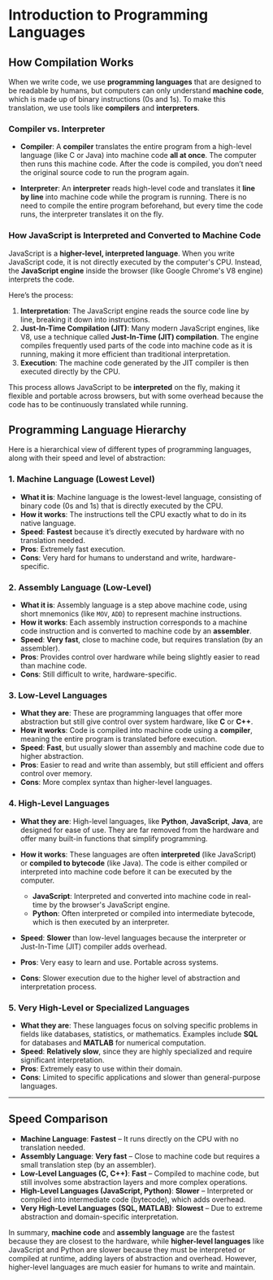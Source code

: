 # **Introduction to Programming Languages**

## **How Compilation Works**

When we write code, we use **programming languages** that are designed to be readable by humans, but computers can only understand **machine code**, which is made up of binary instructions (0s and 1s). To make this translation, we use tools like **compilers** and **interpreters**.

### **Compiler vs. Interpreter**

- **Compiler**: A **compiler** translates the entire program from a high-level language (like C or Java) into machine code **all at once**. The computer then runs this machine code. After the code is compiled, you don’t need the original source code to run the program again.

- **Interpreter**: An **interpreter** reads high-level code and translates it **line by line** into machine code while the program is running. There is no need to compile the entire program beforehand, but every time the code runs, the interpreter translates it on the fly.

### **How JavaScript is Interpreted and Converted to Machine Code**

JavaScript is a **higher-level, interpreted language**. When you write JavaScript code, it is not directly executed by the computer's CPU. Instead, the **JavaScript engine** inside the browser (like Google Chrome's V8 engine) interprets the code. 

Here’s the process:
1. **Interpretation**: The JavaScript engine reads the source code line by line, breaking it down into instructions.
2. **Just-In-Time Compilation (JIT)**: Many modern JavaScript engines, like V8, use a technique called **Just-In-Time (JIT) compilation**. The engine compiles frequently used parts of the code into machine code as it is running, making it more efficient than traditional interpretation.
3. **Execution**: The machine code generated by the JIT compiler is then executed directly by the CPU.

This process allows JavaScript to be **interpreted** on the fly, making it flexible and portable across browsers, but with some overhead because the code has to be continuously translated while running.

## **Programming Language Hierarchy**

Here is a hierarchical view of different types of programming languages, along with their speed and level of abstraction:

### **1. Machine Language (Lowest Level)**
- **What it is**: Machine language is the lowest-level language, consisting of binary code (0s and 1s) that is directly executed by the CPU.
- **How it works**: The instructions tell the CPU exactly what to do in its native language.
- **Speed**: **Fastest** because it’s directly executed by hardware with no translation needed.
- **Pros**: Extremely fast execution.
- **Cons**: Very hard for humans to understand and write, hardware-specific.

### **2. Assembly Language (Low-Level)**
- **What it is**: Assembly language is a step above machine code, using short mnemonics (like `MOV`, `ADD`) to represent machine instructions.
- **How it works**: Each assembly instruction corresponds to a machine code instruction and is converted to machine code by an **assembler**.
- **Speed**: **Very fast**, close to machine code, but requires translation (by an assembler).
- **Pros**: Provides control over hardware while being slightly easier to read than machine code.
- **Cons**: Still difficult to write, hardware-specific.

### **3. Low-Level Languages**
- **What they are**: These are programming languages that offer more abstraction but still give control over system hardware, like **C** or **C++**.
- **How it works**: Code is compiled into machine code using a **compiler**, meaning the entire program is translated before execution.
- **Speed**: **Fast**, but usually slower than assembly and machine code due to higher abstraction.
- **Pros**: Easier to read and write than assembly, but still efficient and offers control over memory.
- **Cons**: More complex syntax than higher-level languages.

### **4. High-Level Languages**
- **What they are**: High-level languages, like **Python**, **JavaScript**, **Java**, are designed for ease of use. They are far removed from the hardware and offer many built-in functions that simplify programming.
- **How it works**: These languages are often **interpreted** (like JavaScript) or **compiled to bytecode** (like Java). The code is either compiled or interpreted into machine code before it can be executed by the computer.
  
  - **JavaScript**: Interpreted and converted into machine code in real-time by the browser's JavaScript engine.
  - **Python**: Often interpreted or compiled into intermediate bytecode, which is then executed by an interpreter.

- **Speed**: **Slower** than low-level languages because the interpreter or Just-In-Time (JIT) compiler adds overhead.
- **Pros**: Very easy to learn and use. Portable across systems.
- **Cons**: Slower execution due to the higher level of abstraction and interpretation process.

### **5. Very High-Level or Specialized Languages**
- **What they are**: These languages focus on solving specific problems in fields like databases, statistics, or mathematics. Examples include **SQL** for databases and **MATLAB** for numerical computation.
- **Speed**: **Relatively slow**, since they are highly specialized and require significant interpretation.
- **Pros**: Extremely easy to use within their domain.
- **Cons**: Limited to specific applications and slower than general-purpose languages.

---

## **Speed Comparison**

- **Machine Language**: **Fastest** – It runs directly on the CPU with no translation needed.
- **Assembly Language**: **Very fast** – Close to machine code but requires a small translation step (by an assembler).
- **Low-Level Languages (C, C++)**: **Fast** – Compiled to machine code, but still involves some abstraction layers and more complex operations.
- **High-Level Languages (JavaScript, Python)**: **Slower** – Interpreted or compiled into intermediate code (bytecode), which adds overhead.
- **Very High-Level Languages (SQL, MATLAB)**: **Slowest** – Due to extreme abstraction and domain-specific interpretation.

In summary, **machine code** and **assembly language** are the fastest because they are closest to the hardware, while **higher-level languages** like JavaScript and Python are slower because they must be interpreted or compiled at runtime, adding layers of abstraction and overhead. However, higher-level languages are much easier for humans to write and maintain.

